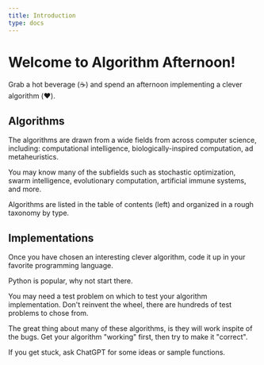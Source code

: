 ```yaml
---
title: Introduction
type: docs
---
```


# Welcome to Algorithm Afternoon!

Grab a hot beverage (:coffee:) and spend an afternoon implementing a clever algorithm (:heart:).

## Algorithms

The algorithms are drawn from a wide fields from across computer science, including: computational intelligence, biologically-inspired computation, ad metaheuristics.

You may know many of the subfields such as stochastic optimization, swarm intelligence, evolutionary computation, artificial immune systems, and more.

Algorithms are listed in the table of contents (left) and organized in a rough taxonomy by type.

## Implementations

Once you have chosen an interesting clever algorithm, code it up in your favorite programming language.

Python is popular, why not start there.

You may need a test problem on which to test your algorithm implementation. Don't reinvent the wheel, there are hundreds of test problems to chose from.

The great thing about many of these algorithms, is they will work inspite of the bugs. Get your algorithm "working" first, then try to make it "correct".

If you get stuck, ask ChatGPT for some ideas or sample functions.